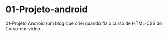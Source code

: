 # 01-Projeto-android
01-Projeto Android (um blog que criei quando fiz o curso de HTML-CSS do Curso-em-vídeo.
